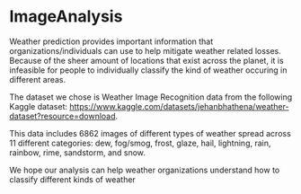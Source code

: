# ImageAnalysis

Weather prediction provides important information that organizations/individuals can use to help mitigate weather related losses. Because of the sheer amount of locations that exist across the planet, it is infeasible for people to individually classify the kind of weather occuring in different areas.

The dataset we chose is Weather Image Recognition data from the following Kaggle dataset: https://www.kaggle.com/datasets/jehanbhathena/weather-dataset?resource=download.

This data includes 6862 images of different types of weather spread across 11 different categories: dew, fog/smog, frost, glaze, hail, lightning, rain, rainbow, rime, sandstorm, and snow.

We hope our analysis can help weather organizations understand how to classify different kinds of weather
